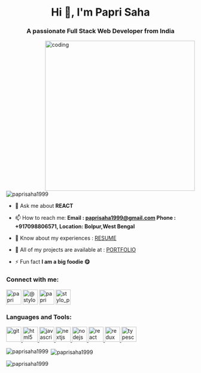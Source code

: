 <h1 align="center">Hi 👋, I'm Papri Saha</h1>
<h3 align="center">A passionate Full Stack Web Developer from India</h3>

<img align="right" alt="coding" width="400" src="https://cdn.dribbble.com/users/4055494/screenshots/15215756/media/d2b66c4ca0192aa26d103448b3d1518b.gif"/>

<p align="left"> <img src="https://komarev.com/ghpvc/?username=paprisaha1999&label=Profile%20views&color=0e75b6&style=flat" alt="paprisaha1999" /> </p>

- 💬 Ask me about **REACT**

- 📫 How to reach me: **Email : paprisaha1999@gmail.com
                       Phone : +917098806571, 
                       Location: Bolpur,West Bengal**

- 📄 Know about my experiences : <a href="https://drive.google.com/file/d/1e2KlbpewJwPOhLqgM_8upndjnlKCFeWn/view?usp=sharing">RESUME</a>

- 🧾 All of my projects are available at : <a href="https://paprisaha1999.github.io/">PORTFOLIO</a>

- ⚡ Fun fact **I am a big foodie 😋**

<h3 align="left">Connect with me:</h3>
<p align="left">
  
<a href="https://www.linkedin.com/in/papri-saha/" target="blank"><img align="center" src="https://cdn-icons-png.flaticon.com/512/174/174857.png" alt="papri saha" height="40" width="40" /></a>
<a href="https://twitter.com/stylopaps" target="blank"><img align="center" src="https://cdn-icons-png.flaticon.com/512/124/124021.png" alt="@stylopaps" height="40" width="40" /></a>
<a href="https://www.facebook.com/papri.saha.35380" target="blank"><img align="center" src="https://cdn-icons-png.flaticon.com/512/124/124010.png" alt="papri saha" height="40" width="40" /></a>
<a href="https://www.instagram.com/stylo_paps/" target="blank"><img align="center" src="https://upload.wikimedia.org/wikipedia/commons/thumb/a/a5/Instagram_icon.png/2048px-Instagram_icon.png" alt="stylo_paps" height="40" width="40" /></a>
</p>

<h3 align="left">Languages and Tools:</h3>
<p align="left"> 
  <a href="https://git-scm.com/" target="_blank" rel="noreferrer"> <img src="https://www.vectorlogo.zone/logos/git-scm/git-scm-icon.svg" alt="git" width="40" height="40"/> </a> 
  <a href="https://www.w3.org/html/" target="_blank" rel="noreferrer"> <img src="https://cdn-icons-png.flaticon.com/512/732/732212.png" alt="html5" width="40" height="40"/> </a> 
  <a href="https://developer.mozilla.org/en-US/docs/Web/JavaScript" target="_blank" rel="noreferrer"> <img src="https://cdn-icons-png.flaticon.com/512/5968/5968292.png" alt="javascript" width="40" height="40"/> </a> 
  <a href="https://nextjs.org/" target="_blank" rel="noreferrer"> <img src="https://d2nir1j4sou8ez.cloudfront.net/wp-content/uploads/2021/12/nextjs-boilerplate-logo.png" alt="nextjs" width="40" height="40"/> </a> 
  <a href="https://nodejs.org" target="_blank" rel="noreferrer"> <img src="https://cdn.iconscout.com/icon/free/png-256/node-js-1174925.png" alt="nodejs" width="40" height="40"/> </a> 
  <a href="https://reactjs.org/" target="_blank" rel="noreferrer"> <img src="https://upload.wikimedia.org/wikipedia/commons/thumb/a/a7/React-icon.svg/2300px-React-icon.svg.png" alt="react" width="40" height="40"/> </a> 
  <a href="https://redux.js.org" target="_blank" rel="noreferrer"> <img src="https://cdn.worldvectorlogo.com/logos/redux.svg" alt="redux" width="40" height="40"/> </a> 
  <a href="https://www.typescriptlang.org/" target="_blank" rel="noreferrer"> <img src="https://cdn-icons-png.flaticon.com/512/5968/5968381.png" alt="typescript" width="40" height="40"/> </a> </p>

<p><img align="left" src="https://github-readme-stats.vercel.app/api/top-langs?username=paprisaha1999&show_icons=true&locale=en&layout=compact" alt="paprisaha1999" /></p>

<p>&nbsp;<img align="center" src="https://github-readme-stats.vercel.app/api?username=paprisaha1999&show_icons=true&locale=en" alt="paprisaha1999" /></p>

<p><img align="center" src="https://github-readme-streak-stats.herokuapp.com/?user=paprisaha1999&" alt="paprisaha1999" /></p>
